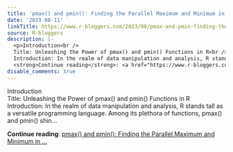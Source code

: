 ```yaml
---
title: 'pmax() and pmin(): Finding the Parallel Maximum and Minimum in R'
date: '2023-08-11'
linkTitle: https://www.r-bloggers.com/2023/08/pmax-and-pmin-finding-the-parallel-maximum-and-minimum-in-r/
source: R-bloggers
description: |-
  <p>Introduction<br />
  Title: Unleashing the Power of pmax() and pmin() Functions in R<br />
  Introduction: In the realm of data manipulation and analysis, R stands tall as a versatile programming language. Among its plethora of functions, pmax() and pmin() shin...</p>
  <strong>Continue reading</strong>: <a href="https://www.r-bloggers.com/2023/08/pmax-and-pmin-finding-the-parallel-maximum-and-minimum-in-r/">pmax() and pmin(): Finding the Parallel Maximum and Minimum in ...
disable_comments: true
---
```

<p>Introduction<br />
Title: Unleashing the Power of pmax() and pmin() Functions in R<br />
Introduction: In the realm of data manipulation and analysis, R stands tall as a versatile programming language. Among its plethora of functions, pmax() and pmin() shin...</p>
<strong>Continue reading</strong>: <a href="https://www.r-bloggers.com/2023/08/pmax-and-pmin-finding-the-parallel-maximum-and-minimum-in-r/">pmax() and pmin(): Finding the Parallel Maximum and Minimum in ...